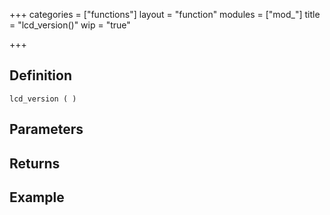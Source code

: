 +++
categories = ["functions"]
layout = "function"
modules = ["mod_"]
title = "lcd_version()"
wip = "true"

+++

## Definition

    lcd_version ( )

## Parameters

## Returns

## Example

```
```
